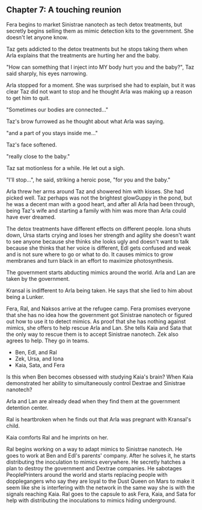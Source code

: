 ## Chapter 7: A touching reunion

Fera begins to market Sinistrae nanotech as tech detox treatments, but secretly
begins selling them as mimic detection kits to the government.
She doesn't let anyone know.

Taz gets addicted to the detox treatments but he stops taking them when Arla
explains that the treatments are hurting her and the baby.

"How can something that I inject into MY body hurt you and the baby?", Taz said
sharply, his eyes narrowing.

Arla stopped for a moment. She was surprised she had to explain, but it was
clear Taz did not want to stop and he thought Arla was making up a reason to
get him to quit.

"Sometimes our bodies are connected..."

Taz's brow furrowed as he thought about what Arla was saying.

"and a part of you stays inside me..."

Taz's face softened.

"really close to the baby."

Taz sat motionless for a while. He let out a sigh.

"I'll stop...", he said, striking a heroic pose, "for you and the baby."

Arla threw her arms around Taz and showered him with kisses. She had picked
well. Taz perhaps was not the brightest glowGuppy in the pond, but he was a
decent man with a good heart, and after all Arla had been through, being Taz's
wife and starting a family with him was more than Arla could have ever dreamed.

The detox treatments have different effects on different people. Iona shuts
down, Ursa starts crying and loses her strength and agility she
doesn't want to see anyone because she thinks she looks ugly and doesn't want to
talk because she thinks that her voice is different, Edl gets confused and weak
and is not sure where to go or what to do. It causes mimics to grow membranes
and turn black in an effort to maximize photosynthesis.

The government starts abducting mimics around the world.
Arla and Lan are taken by the government.

Kransal is indifferent to Arla being taken. He says that she lied to him about
being a Lunker.

Fera, Ral, and Naksos arrive at the refugee camp. Fera promises everyone that she
has no idea how the government got Sinistrae nanotech or figured out how to use
it to detect mimics. As proof that she has nothing against mimics, she offers
to help rescue Arla and Lan. She tells Kaia and Sata that the only way
to rescue them is to accept Sinistrae nanotech. Zek also agrees to help. They
go in teams.

- Ben, Edl, and Ral
- Zek, Ursa, and Iona
- Kaia, Sata, and Fera

Is this when Ben becomes obsessed with studying Kaia's brain? When Kaia
demonstrated her ability to simultaneously control Dextrae and Sinistrae
nanotech?

Arla and Lan are already dead when they find them at the government detention
center.

Ral is heartbroken when he finds out that Arla was pregnant with Kransal's
child.

Kaia comforts Ral and he imprints on her.

Ral begins working on a way to adapt mimics to Sinistrae nanotech. He goes to
work at Ben and Edl's parents' company. After he solves it, he starts
distributing the inoculation to mimics everywhere. He secretly hatches a plan
to destroy the government and Dextrae companies. He sabotages PeoplePrinters
around the world and starts replacing people with dopplegangers who say they
are loyal to the Dust Queen on Mars to make it seem like she is interfering
with the network in the same way she is with the signals reaching Kaia. Ral
goes to the capsule to ask Fera, Kaia, and Sata for help with distributing the
inoculations to mimics hiding underground.

